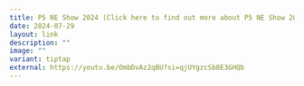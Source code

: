 ```yaml
---
title: P5 NE Show 2024 (Click here to find out more about P5 NE Show 2024)
date: 2024-07-29
layout: link
description: ""
image: ""
variant: tiptap
external: https://youtu.be/OmbDvAz2qBU?si=qjUYgzcSb8E3GHQb
---
```

